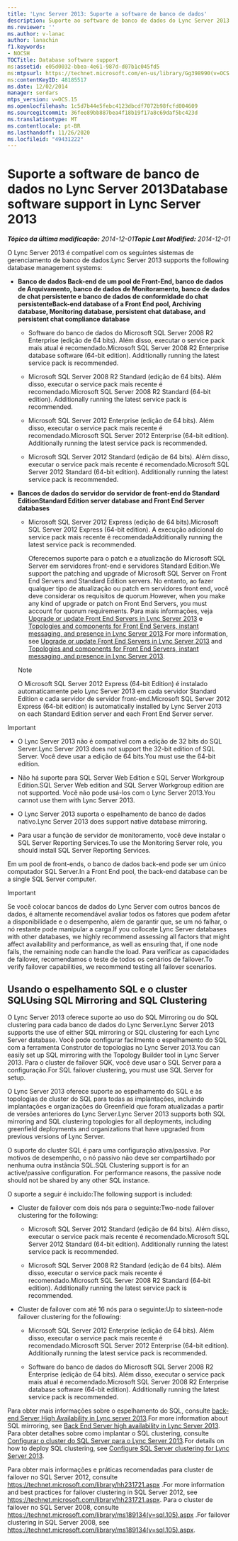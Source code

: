 ```yaml
---
title: 'Lync Server 2013: Suporte a software de banco de dados'
description: Suporte ao software de banco de dados do Lync Server 2013.
ms.reviewer: ''
ms.author: v-lanac
author: lanachin
f1.keywords:
- NOCSH
TOCTitle: Database software support
ms:assetid: e05d0032-bbea-4e61-987d-d07b1c045fd5
ms:mtpsurl: https://technet.microsoft.com/en-us/library/Gg398990(v=OCS.15)
ms:contentKeyID: 48185517
ms.date: 12/02/2014
manager: serdars
mtps_version: v=OCS.15
ms.openlocfilehash: 1c5d7b44e5febc4123dbcdf7072b98fcfd004609
ms.sourcegitcommit: 36fee89bb887bea4f18b19f17a8c69daf5bc423d
ms.translationtype: MT
ms.contentlocale: pt-BR
ms.lasthandoff: 11/26/2020
ms.locfileid: "49431222"
---
```

# <a name="database-software-support-in-lync-server-2013"></a><span data-ttu-id="7fe1c-103">Suporte a software de banco de dados no Lync Server 2013</span><span class="sxs-lookup"><span data-stu-id="7fe1c-103">Database software support in Lync Server 2013</span></span>

<div data-xmlns="http://www.w3.org/1999/xhtml">

<div class="topic" data-xmlns="http://www.w3.org/1999/xhtml" data-msxsl="urn:schemas-microsoft-com:xslt" data-cs="https://msdn.microsoft.com/">

<div data-asp="https://msdn2.microsoft.com/asp">



</div>

<div id="mainSection">

<div id="mainBody"><span data-ttu-id="7fe1c-104">

<span> </span></span><span class="sxs-lookup"><span data-stu-id="7fe1c-104">

<span> </span></span></span>

<span data-ttu-id="7fe1c-105">_**Tópico da última modificação:** 2014-12-01_</span><span class="sxs-lookup"><span data-stu-id="7fe1c-105">_**Topic Last Modified:** 2014-12-01_</span></span>

<span data-ttu-id="7fe1c-106">O Lync Server 2013 é compatível com os seguintes sistemas de gerenciamento de banco de dados:</span><span class="sxs-lookup"><span data-stu-id="7fe1c-106">Lync Server 2013 supports the following database management systems:</span></span>

  - <span data-ttu-id="7fe1c-107">**Banco de dados Back-end de um pool de Front-End, banco de dados de Arquivamento, banco de dados de Monitoramento, banco de dados de chat persistente e banco de dados de conformidade do chat persistente**</span><span class="sxs-lookup"><span data-stu-id="7fe1c-107">**Back-end database of a Front End pool, Archiving database, Monitoring database, persistent chat database, and persistent chat compliance database**</span></span>
    
      - <span data-ttu-id="7fe1c-p101">Software do banco de dados do Microsoft SQL Server 2008 R2 Enterprise (edição de 64 bits). Além disso, executar o service pack mais atual é recomendado.</span><span class="sxs-lookup"><span data-stu-id="7fe1c-p101">Microsoft SQL Server 2008 R2 Enterprise database software (64-bit edition). Additionally running the latest service pack is recommended.</span></span>
    
      - <span data-ttu-id="7fe1c-p102">Microsoft SQL Server 2008 R2 Standard (edição de 64 bits). Além disso, executar o service pack mais recente é recomendado.</span><span class="sxs-lookup"><span data-stu-id="7fe1c-p102">Microsoft SQL Server 2008 R2 Standard (64-bit edition). Additionally running the latest service pack is recommended.</span></span>
    
      - <span data-ttu-id="7fe1c-p103">Microsoft SQL Server 2012 Enterprise (edição de 64 bits). Além disso, executar o service pack mais recente é recomendado.</span><span class="sxs-lookup"><span data-stu-id="7fe1c-p103">Microsoft SQL Server 2012 Enterprise (64-bit edition). Additionally running the latest service pack is recommended.</span></span>
    
      - <span data-ttu-id="7fe1c-p104">Microsoft SQL Server 2012 Standard (edição de 64 bits). Além disso, executar o service pack mais recente é recomendado.</span><span class="sxs-lookup"><span data-stu-id="7fe1c-p104">Microsoft SQL Server 2012 Standard (64-bit edition). Additionally running the latest service pack is recommended.</span></span>

  - <span data-ttu-id="7fe1c-116">**Bancos de dados do servidor do servidor de front-end do Standard Edition**</span><span class="sxs-lookup"><span data-stu-id="7fe1c-116">**Standard Edition server database and Front End Server databases**</span></span>
    
      - <span data-ttu-id="7fe1c-117">Microsoft SQL Server 2012 Express (edição de 64 bits).</span><span class="sxs-lookup"><span data-stu-id="7fe1c-117">Microsoft SQL Server 2012 Express (64-bit edition).</span></span> <span data-ttu-id="7fe1c-118">A execução adicional do service pack mais recente é recomendada</span><span class="sxs-lookup"><span data-stu-id="7fe1c-118">Additionally running the latest service pack is recommended.</span></span>
        
        <span data-ttu-id="7fe1c-119">Oferecemos suporte para o patch e a atualização do Microsoft SQL Server em servidores front-end e servidores Standard Edition.</span><span class="sxs-lookup"><span data-stu-id="7fe1c-119">We support the patching and upgrade of Microsoft SQL Server on Front End Servers and Standard Edition servers.</span></span> <span data-ttu-id="7fe1c-120">No entanto, ao fazer qualquer tipo de atualização ou patch em servidores front end, você deve considerar os requisitos de quorum.</span><span class="sxs-lookup"><span data-stu-id="7fe1c-120">However, when you make any kind of upgrade or patch on Front End Servers, you must account for quorum requirements.</span></span> <span data-ttu-id="7fe1c-121">Para mais informações, veja [Upgrade or update Front End Servers in Lync Server 2013](lync-server-2013-upgrade-or-update-front-end-servers.md) e [Topologies and components for Front End Servers, instant messaging, and presence in Lync Server 2013](lync-server-2013-topologies-and-components-for-front-end-servers-instant-messaging-and-presence.md).</span><span class="sxs-lookup"><span data-stu-id="7fe1c-121">For more information, see [Upgrade or update Front End Servers in Lync Server 2013](lync-server-2013-upgrade-or-update-front-end-servers.md) and [Topologies and components for Front End Servers, instant messaging, and presence in Lync Server 2013](lync-server-2013-topologies-and-components-for-front-end-servers-instant-messaging-and-presence.md).</span></span>
    
    <div>
    

    > [!NOTE]  
    > <span data-ttu-id="7fe1c-122">O Microsoft SQL Server 2012 Express (64-bit Edition) é instalado automaticamente pelo Lync Server 2013 em cada servidor Standard Edition e cada servidor de servidor front-end.</span><span class="sxs-lookup"><span data-stu-id="7fe1c-122">Microsoft SQL Server 2012 Express (64-bit edition) is automatically installed by Lync Server 2013 on each Standard Edition server and each Front End Server server.</span></span>

    
    </div>

<div>


> [!IMPORTANT]  
> <UL>
> <LI>
> <P><span data-ttu-id="7fe1c-123">O Lync Server 2013 não é compatível com a edição de 32 bits do SQL Server.</span><span class="sxs-lookup"><span data-stu-id="7fe1c-123">Lync Server 2013 does not support the 32-bit edition of SQL Server.</span></span> <span data-ttu-id="7fe1c-124">Você deve usar a edição de 64 bits.</span><span class="sxs-lookup"><span data-stu-id="7fe1c-124">You must use the 64-bit edition.</span></span></P>
> <LI>
> <P><span data-ttu-id="7fe1c-125">Não há suporte para SQL Server Web Edition e SQL Server Workgroup Edition.</span><span class="sxs-lookup"><span data-stu-id="7fe1c-125">SQL Server Web edition and SQL Server Workgroup edition are not supported.</span></span> <span data-ttu-id="7fe1c-126">Você não pode usá-los com o Lync Server 2013.</span><span class="sxs-lookup"><span data-stu-id="7fe1c-126">You cannot use them with Lync Server 2013.</span></span></P>
> <LI>
> <P><span data-ttu-id="7fe1c-127">O Lync Server 2013 suporta o espelhamento de banco de dados nativo.</span><span class="sxs-lookup"><span data-stu-id="7fe1c-127">Lync Server 2013 does support native database mirroring.</span></span></P>
> <LI>
> <P><span data-ttu-id="7fe1c-128">Para usar a função de servidor de monitoramento, você deve instalar o SQL Server Reporting Services.</span><span class="sxs-lookup"><span data-stu-id="7fe1c-128">To use the Monitoring Server role, you should install SQL Server Reporting Services.</span></span></P></LI></UL>



</div>

<span data-ttu-id="7fe1c-129">Em um pool de front-ends, o banco de dados back-end pode ser um único computador SQL Server.</span><span class="sxs-lookup"><span data-stu-id="7fe1c-129">In a Front End pool, the back-end database can be a single SQL Server computer.</span></span>

<div>


> [!IMPORTANT]  
> <span data-ttu-id="7fe1c-130">Se você colocar bancos de dados do Lync Server com outros bancos de dados, é altamente recomendável avaliar todos os fatores que podem afetar a disponibilidade e o desempenho, além de garantir que, se um nó falhar, o nó restante pode manipular a carga.</span><span class="sxs-lookup"><span data-stu-id="7fe1c-130">If you collocate Lync Server databases with other databases, we highly recommend assessing all factors that might affect availability and performance, as well as ensuring that, if one node fails, the remaining node can handle the load.</span></span> <span data-ttu-id="7fe1c-131">Para verificar as capacidades de failover, recomendamos o teste de todos os cenários de failover.</span><span class="sxs-lookup"><span data-stu-id="7fe1c-131">To verify failover capabilities, we recommend testing all failover scenarios.</span></span>



</div>

<div>

## <a name="using-sql-mirroring-and-sql-clustering"></a><span data-ttu-id="7fe1c-132">Usando o espelhamento SQL e o cluster SQL</span><span class="sxs-lookup"><span data-stu-id="7fe1c-132">Using SQL Mirroring and SQL Clustering</span></span>

<span data-ttu-id="7fe1c-133">O Lync Server 2013 oferece suporte ao uso do SQL Mirroring ou do SQL clustering para cada banco de dados do Lync Server.</span><span class="sxs-lookup"><span data-stu-id="7fe1c-133">Lync Server 2013 supports the use of either SQL mirroring or SQL clustering for each Lync Server database.</span></span> <span data-ttu-id="7fe1c-134">Você pode configurar facilmente o espelhamento do SQL com a ferramenta Construtor de topologias no Lync Server 2013.</span><span class="sxs-lookup"><span data-stu-id="7fe1c-134">You can easily set up SQL mirroring with the Topology Builder tool in Lync Server 2013.</span></span> <span data-ttu-id="7fe1c-135">Para o cluster de failover SQK, você deve usar o SQL Server para a configuração.</span><span class="sxs-lookup"><span data-stu-id="7fe1c-135">For SQL failover clustering, you must use SQL Server for setup.</span></span>

<span data-ttu-id="7fe1c-136">O Lync Server 2013 oferece suporte ao espelhamento do SQL e às topologias de cluster do SQL para todas as implantações, incluindo implantações e organizações do Greenfield que foram atualizadas a partir de versões anteriores do Lync Server.</span><span class="sxs-lookup"><span data-stu-id="7fe1c-136">Lync Server 2013 supports both SQL mirroring and SQL clustering topologies for all deployments, including greenfield deployments and organizations that have upgraded from previous versions of Lync Server.</span></span>

<span data-ttu-id="7fe1c-p111">O suporte do cluster SQL é para uma configuração ativa/passiva. Por motivos de desempenho, o nó passivo não deve ser compartilhado por nenhuma outra instância SQL.</span><span class="sxs-lookup"><span data-stu-id="7fe1c-p111">SQL Clustering support is for an active/passive configuration. For performance reasons, the passive node should not be shared by any other SQL instance.</span></span>

<span data-ttu-id="7fe1c-139">O suporte a seguir é incluído:</span><span class="sxs-lookup"><span data-stu-id="7fe1c-139">The following support is included:</span></span>

  - <span data-ttu-id="7fe1c-140">Cluster de failover com dois nós para o seguinte:</span><span class="sxs-lookup"><span data-stu-id="7fe1c-140">Two-node failover clustering for the following:</span></span>
    
      - <span data-ttu-id="7fe1c-p112">Microsoft SQL Server 2012 Standard (edição de 64 bits). Além disso, executar o service pack mais recente é recomendado.</span><span class="sxs-lookup"><span data-stu-id="7fe1c-p112">Microsoft SQL Server 2012 Standard (64-bit edition). Additionally running the latest service pack is recommended.</span></span>
    
      - <span data-ttu-id="7fe1c-p113">Microsoft SQL Server 2008 R2 Standard (edição de 64 bits). Além disso, executar o service pack mais recente é recomendado.</span><span class="sxs-lookup"><span data-stu-id="7fe1c-p113">Microsoft SQL Server 2008 R2 Standard (64-bit edition). Additionally running the latest service pack is recommended.</span></span>

  - <span data-ttu-id="7fe1c-145">Cluster de failover com até 16 nós para o seguinte:</span><span class="sxs-lookup"><span data-stu-id="7fe1c-145">Up to sixteen-node failover clustering for the following:</span></span>
    
      - <span data-ttu-id="7fe1c-p114">Microsoft SQL Server 2012 Enterprise (edição de 64 bits). Além disso, executar o service pack mais recente é recomendado.</span><span class="sxs-lookup"><span data-stu-id="7fe1c-p114">Microsoft SQL Server 2012 Enterprise (64-bit edition). Additionally running the latest service pack is recommended.</span></span>
    
      - <span data-ttu-id="7fe1c-p115">Software do banco de dados do Microsoft SQL Server 2008 R2 Enterprise (edição de 64 bits). Além disso, executar o service pack mais atual é recomendado.</span><span class="sxs-lookup"><span data-stu-id="7fe1c-p115">Microsoft SQL Server 2008 R2 Enterprise database software (64-bit edition). Additionally running the latest service pack is recommended.</span></span>

<span data-ttu-id="7fe1c-150">Para obter mais informações sobre o espelhamento do SQL, consulte [back-end Server High Availability in Lync server 2013](lync-server-2013-back-end-server-high-availability.md).</span><span class="sxs-lookup"><span data-stu-id="7fe1c-150">For more information about SQL mirroring, see [Back End Server high availability in Lync Server 2013](lync-server-2013-back-end-server-high-availability.md).</span></span> <span data-ttu-id="7fe1c-151">Para obter detalhes sobre como implantar o SQL clustering, consulte [Configurar o cluster do SQL Server para o Lync Server 2013](lync-server-2013-configure-sql-server-clustering.md).</span><span class="sxs-lookup"><span data-stu-id="7fe1c-151">For details on how to deploy SQL clustering, see [Configure SQL Server clustering for Lync Server 2013](lync-server-2013-configure-sql-server-clustering.md).</span></span>

<span data-ttu-id="7fe1c-152">Para obter mais informações e práticas recomendadas para cluster de failover no SQL Server 2012, consulte <https://technet.microsoft.com/library/hh231721.aspx> .</span><span class="sxs-lookup"><span data-stu-id="7fe1c-152">For more information and best practices for failover clustering in SQL Server 2012, see <https://technet.microsoft.com/library/hh231721.aspx>.</span></span> <span data-ttu-id="7fe1c-153">Para o cluster de failover no SQL Server 2008, consulte <https://technet.microsoft.com/library/ms189134(v=sql.105).aspx> .</span><span class="sxs-lookup"><span data-stu-id="7fe1c-153">For failover clustering in SQL Server 2008, see <https://technet.microsoft.com/library/ms189134(v=sql.105).aspx>.</span></span>

<span data-ttu-id="7fe1c-154"></div>

</div>

<span> </span>

</div>

</div>

</span><span class="sxs-lookup"><span data-stu-id="7fe1c-154"></div>

</div>

<span> </span>

</div>

</div>

</span></span></div>

